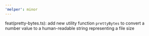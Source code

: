 ```yaml
---
'melper': minor
---
```


feat(pretty-bytes.ts): add new utility function `prettyBytes` to convert a number value to a human-readable string representing a file size
